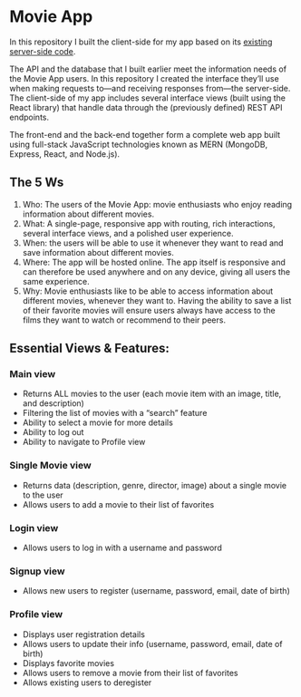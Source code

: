 <h1>Movie App</h1>

<p>In this repository I built the client-side for my app based on its <a href="https://github.com/martalexaa/movie_api">existing server-side code</a>.</p>

<p>The API and the database that I built earlier meet the information needs of the Movie App users. In this repository I created the interface they’ll use when making requests to—and receiving responses from—the server-side. The client-side of my app includes several interface views (built using the React library) that
handle data through the (previously defined) REST API endpoints.</p>
<p>The front-end and the back-end together form a complete web app built using full-stack JavaScript technologies known as MERN (MongoDB, Express, React, and Node.js).</p>
  
<h2>The 5 Ws</h2>
<ol>
<li> Who: The users of the Movie App: movie enthusiasts who enjoy reading information about
different movies.</li>
<li> What: A single-page, responsive app with routing, rich interactions, several interface views,
and a polished user experience.</li>
<li> When: the users will be able to use it whenever they want to read and save information
about different movies.</li>
<li> Where: The app will be hosted online. The app itself is responsive and can therefore be
used anywhere and on any device, giving all users the same experience.</li>
<li> Why: Movie enthusiasts like to be able to access information about different movies,
whenever they want to. Having the ability to save a list of their favorite movies will ensure
users always have access to the films they want to watch or recommend to their peers.</li>
</ol>
<h2>Essential Views & Features:</h2>
<h3>Main view</h3>
<ul>
<li>Returns ALL movies to the user (each movie item with an image, title, and description)</li>
<li>Filtering the list of movies with a “search” feature</li>
<li>Ability to select a movie for more details</li>
<li>Ability to log out</li>
<li>Ability to navigate to Profile view</li>
</ul>
<h3>Single Movie view</h3>
<ul>
<li>Returns data (description, genre, director, image) about a single movie to the user</li>
<li>Allows users to add a movie to their list of favorites</li>
</ul>
<h3>Login view</h3>
<ul>
<li>Allows users to log in with a username and password</li>
</ul>
<h3>Signup view</h3>
<ul>
<li>Allows new users to register (username, password, email, date of birth)</li>
</ul>
<h3>Profile view</h3>
<ul>
<li>Displays user registration details</li>
<li>Allows users to update their info (username, password, email, date of birth)</li>
<li>Displays favorite movies</li>
<li>Allows users to remove a movie from their list of favorites</li>
<li>Allows existing users to deregister</li>
</ul>
